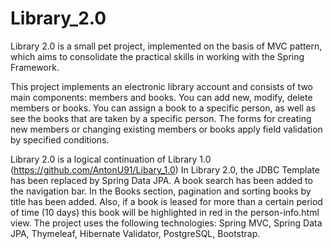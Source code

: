 # Library_2.0
Library 2.0 is a small pet project, implemented on the basis of MVC pattern, which aims to consolidate the practical skills in working with the Spring Framework.

This project implements an electronic library account and consists of two main components: members and books. You can add new, modify, delete members or books. You can assign a book to a specific person, as well as see the books that are taken by a specific person. The forms for creating new members or changing existing members or books apply field validation by specified conditions.

Library 2.0 is a logical continuation of Library 1.0 (https://github.com/AntonU91/Libary_1.0) In Library 2.0, the JDBC Template has been replaced by Spring Data JPA. A book search has been added to the navigation bar. In the Books section, pagination and sorting books by title has been added. Also, if a book is leased for more than a certain period of time (10 days) this book will be highlighted in red in the person-info.html view. The project uses the following technologies: Spring MVC, Spring Data JPA, Thymeleaf, Hibernate Validator, PostgreSQL, Bootstrap.
